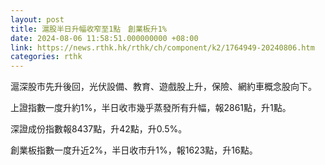 ```yaml
---
layout: post
title: 滬股半日升幅收窄至1點　創業板升1%
date: 2024-08-06 11:58:51.000000000 +08:00
link: https://news.rthk.hk/rthk/ch/component/k2/1764949-20240806.htm
categories: rthk
---
```


滬深股市先升後回，光伏設備、教育、遊戲股上升，保險、網約車概念股向下。

上證指數一度升約1%，半日收市幾乎蒸發所有升幅，報2861點，升1點。

深證成份指數報8437點，升42點，升0.5%。

創業板指數一度升近2%，半日收市升1%，報1623點，升16點。
